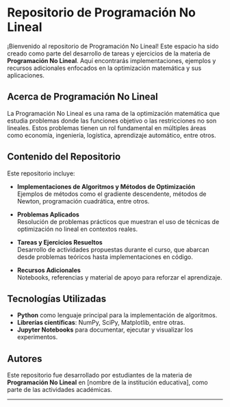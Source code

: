 # Repositorio de Programación No Lineal

¡Bienvenido al repositorio de Programación No Lineal! Este espacio ha sido creado como parte del desarrollo de tareas y ejercicios de la materia de **Programación No Lineal**. Aquí encontrarás implementaciones, ejemplos y recursos adicionales enfocados en la optimización matemática y sus aplicaciones.

## Acerca de Programación No Lineal

La Programación No Lineal es una rama de la optimización matemática que estudia problemas donde las funciones objetivo o las restricciones no son lineales. Estos problemas tienen un rol fundamental en múltiples áreas como economía, ingeniería, logística, aprendizaje automático, entre otros.

## Contenido del Repositorio

Este repositorio incluye:

- **Implementaciones de Algoritmos y Métodos de Optimización**  
  Ejemplos de métodos como el gradiente descendente, métodos de Newton, programación cuadrática, entre otros.

- **Problemas Aplicados**  
  Resolución de problemas prácticos que muestran el uso de técnicas de optimización no lineal en contextos reales.

- **Tareas y Ejercicios Resueltos**  
  Desarrollo de actividades propuestas durante el curso, que abarcan desde problemas teóricos hasta implementaciones en código.

- **Recursos Adicionales**  
  Notebooks, referencias y material de apoyo para reforzar el aprendizaje.

## Tecnologías Utilizadas

- **Python** como lenguaje principal para la implementación de algoritmos.  
- **Librerías científicas**: NumPy, SciPy, Matplotlib, entre otras.  
- **Jupyter Notebooks** para documentar, ejecutar y visualizar los experimentos.  

## Autores

Este repositorio fue desarrollado por estudiantes de la materia de **Programación No Lineal** en [nombre de la institución educativa], como parte de las actividades académicas.

---
